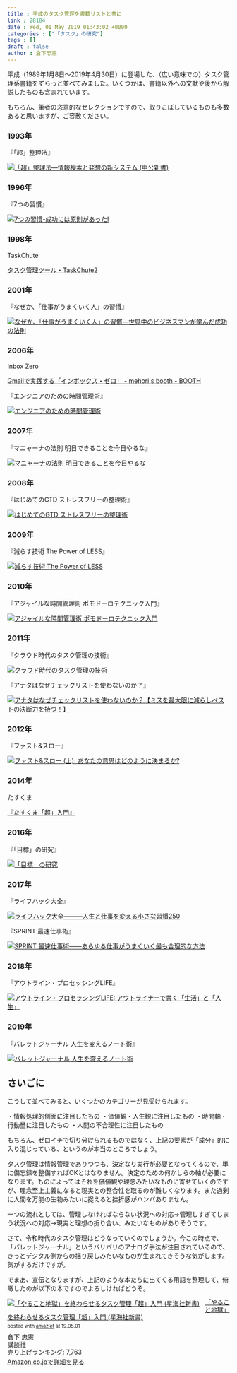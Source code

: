 ```yaml
---
title : 平成のタスク管理を書籍リストと共に
link : 28184
date : Wed, 01 May 2019 01:43:02 +0000
categories : ["「タスク」の研究"]
tags : []
draft : false
author : 倉下忠憲
---
```


平成（1989年1月8日〜2019年4月30日）に登場した、（広い意味での）タスク管理系書籍をずらっと並べてみました。いくつかは、書籍以外への文献や後から解説したものも含まれています。

もちろん、筆者の恣意的なセレクションですので、取りこぼしているものも多数あると思いますが、ご容赦ください。

<h3>1993年</h3>

『「超」整理法』

<a href="http://www.amazon.co.jp/exec/obidos/ASIN/4121011597/rashita1000-22/ref=nosim/" name="amazletlink" target="_blank"><img src="https://images-fe.ssl-images-amazon.com/images/I/31GY41Q7PHL._SL160_.jpg" alt="「超」整理法―情報検索と発想の新システム (中公新書)" style="border: none;" /></a>

<h3>1996年</h3>

『7つの習慣』

<a href="http://www.amazon.co.jp/exec/obidos/ASIN/4906638015/rashita1000-22/ref=nosim/" name="amazletlink" target="_blank"><img src="https://images-fe.ssl-images-amazon.com/images/I/51JHD9GEK0L._SL160_.jpg" alt="7つの習慣-成功には原則があった!" style="border: none;" /></a>

<h3>1998年</h3>

TaskChute

<a href="https://cyblog.biz/pro/taskchute2/index2.php">タスク管理ツール・TaskChute2</a>

<h3>2001年</h3>

『なぜか、「仕事がうまくいく人」の習慣』

<a href="http://www.amazon.co.jp/exec/obidos/ASIN/4569614884/rashita1000-22/ref=nosim/" name="amazletlink" target="_blank"><img src="https://images-fe.ssl-images-amazon.com/images/I/51VV9EC728L._SL160_.jpg" alt="なぜか、「仕事がうまくいく人」の習慣―世界中のビジネスマンが学んだ成功の法則" style="border: none;" /></a>

<h3>2006年</h3>

Inbox Zero

<a href="https://mehori.booth.pm/items/885108">Gmailで実践する「インボックス・ゼロ」 - mehori's booth - BOOTH</a>

『エンジニアのための時間管理術』

<a href="http://www.amazon.co.jp/exec/obidos/ASIN/4873113075/rashita1000-22/ref=nosim/" name="amazletlink" target="_blank"><img src="https://images-fe.ssl-images-amazon.com/images/I/51jWtxU0sAL._SL160_.jpg" alt="エンジニアのための時間管理術" style="border: none;" /></a>


<h3>2007年</h3>

『マニャーナの法則 明日できることを今日やるな』

<a href="http://www.amazon.co.jp/exec/obidos/ASIN/4887595425/rashita1000-22/ref=nosim/" name="amazletlink" target="_blank"><img src="https://images-fe.ssl-images-amazon.com/images/I/51HYssPJAvL._SL160_.jpg" alt="マニャーナの法則 明日できることを今日やるな" style="border: none;" /></a>


<h3>2008年</h3>

『はじめてのGTD ストレスフリーの整理術』

<a href="http://www.amazon.co.jp/exec/obidos/ASIN/4576082116/rashita1000-22/ref=nosim/" name="amazletlink" target="_blank"><img src="https://images-fe.ssl-images-amazon.com/images/I/51umAMmeSlL._SL160_.jpg" alt="はじめてのGTD ストレスフリーの整理術" style="border: none;" /></a>


<h3>2009年</h3>

『減らす技術 The Power of LESS』

<a href="http://www.amazon.co.jp/exec/obidos/ASIN/4887597304/rashita1000-22/ref=nosim/" name="amazletlink" target="_blank"><img src="https://images-fe.ssl-images-amazon.com/images/I/51%2B1TmW69IL._SL160_.jpg" alt="減らす技術 The Power of LESS" style="border: none;" /></a>

<h3>2010年</h3>

『アジャイルな時間管理術 ポモドーロテクニック入門』

<a href="http://www.amazon.co.jp/exec/obidos/ASIN/4048689525/rashita1000-22/ref=nosim/" name="amazletlink" target="_blank"><img src="https://images-fe.ssl-images-amazon.com/images/I/51ByQvQe1%2BL._SL160_.jpg" alt="アジャイルな時間管理術 ポモドーロテクニック入門" style="border: none;" /></a>

<h3>2011年</h3>

『クラウド時代のタスク管理の技術』

<a href="http://www.amazon.co.jp/exec/obidos/ASIN/B009E5JT8Q/rashita1000-22/ref=nosim/" name="amazletlink" target="_blank"><img src="https://images-fe.ssl-images-amazon.com/images/I/41tCbYIXsUL._SL160_.jpg" alt="クラウド時代のタスク管理の技術" style="border: none;" /></a>

『アナタはなぜチェックリストを使わないのか？』

<a href="http://www.amazon.co.jp/exec/obidos/ASIN/4863912803/rashita1000-22/ref=nosim/" name="amazletlink" target="_blank"><img src="https://images-fe.ssl-images-amazon.com/images/I/51hrjfe6r8L._SL160_.jpg" alt="アナタはなぜチェックリストを使わないのか？【ミスを最大限に減らしベストの決断力を持つ！】" style="border: none;" /></a>


<h3>2012年</h3>

『ファスト&スロー』

<a href="http://www.amazon.co.jp/exec/obidos/ASIN/4152093382/rashita1000-22/ref=nosim/" name="amazletlink" target="_blank"><img src="https://images-fe.ssl-images-amazon.com/images/I/41UFM%2BY8xQL._SL160_.jpg" alt="ファスト&スロー (上): あなたの意思はどのように決まるか?" style="border: none;" /></a>

<h3>2014年</h3>

たすくま

<a href="https://cyblog.biz/pro/taskumanual.php">『たすくま「超」入門』</a>

<h3>2016年</h3>

『「目標」の研究』

<a href="http://www.amazon.co.jp/exec/obidos/ASIN/B01MXXFY28/rashita1000-22/ref=nosim/" name="amazletlink" target="_blank"><img src="https://images-fe.ssl-images-amazon.com/images/I/410t4sR1ziL._SL160_.jpg" alt="「目標」の研究" style="border: none;" /></a>

<h3>2017年</h3>

『ライフハック大全』

<a href="http://www.amazon.co.jp/exec/obidos/ASIN/B0779KV65Z/rashita1000-22/ref=nosim/" name="amazletlink" target="_blank"><img src="https://images-fe.ssl-images-amazon.com/images/I/41N4-9n5NKL._SL160_.jpg" alt="ライフハック大全―――人生と仕事を変える小さな習慣250" style="border: none;" /></a>

『SPRINT 最速仕事術』

<a href="http://www.amazon.co.jp/exec/obidos/ASIN/447806699X/rashita1000-22/ref=nosim/" name="amazletlink" target="_blank"><img src="https://images-fe.ssl-images-amazon.com/images/I/513hGT-x-uL._SL160_.jpg" alt="SPRINT 最速仕事術――あらゆる仕事がうまくいく最も合理的な方法" style="border: none;" /></a>


<h3>2018年</h3>

『アウトライン・プロセッシングLIFE』

<a href="http://www.amazon.co.jp/exec/obidos/ASIN/B07F3KN42K/rashita1000-22/ref=nosim/" name="amazletlink" target="_blank"><img src="https://images-fe.ssl-images-amazon.com/images/I/41nO1V43OIL._SL160_.jpg" alt="アウトライン・プロセッシングLIFE: アウトライナーで書く「生活」と「人生」" style="border: none;" /></a>


<h3>2019年</h3>

『バレットジャーナル 人生を変えるノート術』

<a href="http://www.amazon.co.jp/exec/obidos/ASIN/4478102678/rashita1000-22/ref=nosim/" name="amazletlink" target="_blank"><img src="https://images-fe.ssl-images-amazon.com/images/I/51xTZrsIrxL._SL160_.jpg" alt="バレットジャーナル 人生を変えるノート術" style="border: none;" /></a>

<h2>さいごに</h2>

こうして並べてみると、いくつかのカテゴリーが見受けられます。

・情報処理的側面に注目したもの
・価値観・人生観に注目したもの
・時間軸・行動量に注目したもの
・人間の不合理性に注目したもの

もちろん、ゼロイチで切り分けられるものではなく、上記の要素が「成分」的に入り混じっている、というのが本当のところでしょう。

タスク管理は情報管理でありつつも、決定なり実行が必要となってくるので、単に備忘録を整備すればOKとはなりません。決定のための何かしらの軸が必要になります。ものによってはそれを価値観や理念みたいなものに寄せていくのですが、理念至上主義になると現実との整合性を取るのが難しくなります。また過剰に人間を万能の生物みたいに捉えると挫折感がハンパありません。

一つの流れとしては、管理しなければならない状況への対応→管理しすぎてしまう状況への対応→現実と理想の折り合い、みたいなものがありそうです。

さて、令和時代のタスク管理はどうなっていくのでしょうか。今この時点で、「バレットジャーナル」というバリバリのアナログ手法が注目されているので、きっとデジタル側からの揺り戻しみたいなものが生まれてきそうな気がします。気がするだけですが。

でまあ、宣伝となりますが、上記のような本たちに出てくる用語を整理して、俯瞰したのが以下の本ですのでよろしければどうぞ。

<div class="amazlet-box" style="margin-bottom:0px;"><div class="amazlet-image" style="float:left;margin:0px 12px 1px 0px;"><a href="http://www.amazon.co.jp/exec/obidos/ASIN/4065151562/rashita1000-22/ref=nosim/" name="amazletlink" target="_blank"><img src="https://images-fe.ssl-images-amazon.com/images/I/31yz41bTULL._SL160_.jpg" alt="「やること地獄」を終わらせるタスク管理「超」入門 (星海社新書)" style="border: none;" /></a></div><div class="amazlet-info" style="line-height:120%; margin-bottom: 10px"><div class="amazlet-name" style="margin-bottom:10px;line-height:120%"><a href="http://www.amazon.co.jp/exec/obidos/ASIN/4065151562/rashita1000-22/ref=nosim/" name="amazletlink" target="_blank">「やること地獄」を終わらせるタスク管理「超」入門 (星海社新書)</a><div class="amazlet-powered-date" style="font-size:80%;margin-top:5px;line-height:120%">posted with <a href="http://www.amazlet.com/" title="amazlet" target="_blank">amazlet</a> at 19.05.01</div></div><div class="amazlet-detail">倉下 忠憲 <br />講談社 <br />売り上げランキング: 7,763<br /></div><div class="amazlet-sub-info" style="float: left;"><div class="amazlet-link" style="margin-top: 5px"><a href="http://www.amazon.co.jp/exec/obidos/ASIN/4065151562/rashita1000-22/ref=nosim/" name="amazletlink" target="_blank">Amazon.co.jpで詳細を見る</a></div></div></div><div class="amazlet-footer" style="clear: left"></div></div>
